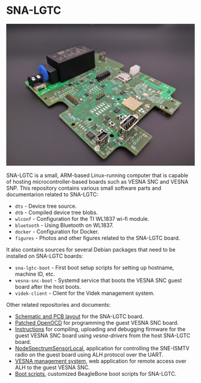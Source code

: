 # SNA-LGTC

![Photo of the SNA-LGTC board](figures/sna-lgtc.jpg)

SNA-LGTC is a small, ARM-based Linux-running computer that is capable of hosting
microcontroller-based boards such as VESNA SNC and VESNA SNP. This repository
contains various small software parts and documentarion related to
SNA-LGTC:

 * `dts` - Device tree source.
 * `dtb` - Compiled device tree blobs.
 * `wlconf` - Configuration for the TI WL1837 wi-fi module.
 * `bluetooth` - Using Bluetooth on WL1837.
 * `docker` - Configuration for Docker.
 * `figures` - Photos and other figures related to the SNA-LGTC board.

It also contains sources for several Debian packages that need to be installed
on SNA-LGTC boards:

 * `sna-lgtc-boot` - First boot setup scripts for setting up hostname, machine
   ID, etc.
 * `vesna-snc-boot` - Systemd service that boots the VESNA SNC guest board
   after the host boots.
 * `videk-client` - Client for the Videk management system.

Other related repositories and documents:

 * [Schematic and PCB layout](https://github.com/urbangregorc/vesna-hardware/tree/SNA-LGTC/SNA-LGTC/v1.1.0) for the SNA-LGTC board.
 * [Patched OpenOCD](https://github.com/avian2/openocd/tree/sna-lgtc) for programming the guest VESNA SNC board.
 * [Instructions](https://github.com/avian2/vesna-drivers/blob/logatec-3/README.beaglebone.md)
   for compiling, uploading and debugging firmware for the guest VESNA SNC
   board using *vesna-drivers* from the host SNA-LGTC board.
 * [NodeSpectrumSensorLocal](https://github.com/avian2/vesna-drivers/tree/logatec-3/Applications/Logatec/NodeSpectrumSensorLocal), application for controlling the SNE-ISMTV radio on the guest board using ALH protocol over the UART.
 * [VESNA management system](https://github.com/matevzv/vesna-management-system), web application for remote access over ALH to the guest VESNA SNC.
 * [Boot scripts](https://github.com/avian2/bone-boot-scripts/tree/sna-lgtc), customized BeagleBone boot scripts for SNA-LGTC.
